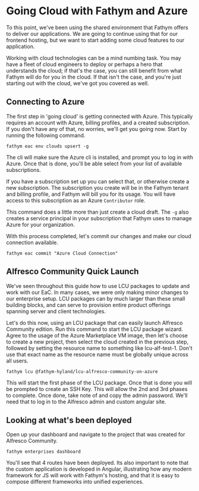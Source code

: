 # Going Cloud with Fathym and Azure

To this point, we've been using the shared environment that Fathym offers to deliver our applications. We are going to continue using that for our frontend hosting, but we want to start adding some cloud features to our application.

Working with cloud technologies can be a mind numbing task. You may have a fleet of cloud engineers to deploy or perhaps a hero that understands the cloud; if that's the case, you can still benefit from what Fathym will do for you in the cloud. If that isn't the case, and you're just starting out with the cloud, we've got you covered as well.

## Connecting to Azure

The first step in 'going cloud' is getting connected with Azure. This typically requires an account with Azure, billing profiles, and a created subscription. If you don't have any of that, no worries, we'll get you going now. Start by running the following command.

```cli
fathym eac env clouds upsert -g
```

The cli will make sure the Azure cli is installed, and prompt you to log in with Azure. Once that is done, you'll be able select from your list of available subscriptions.

If you have a subscription set up you can select that, or otherwise create a new subscription. The subscription you create will be in the Fathym tenant and billing profile, and Fathym will bill you for its usage. You will have access to this subscription as an Azure `Contributor` role.

This command does a little more than just create a cloud draft. The `-g` also creates a service principal in your subscription that Fathym uses to manage Azure for your organization.

With this process completed, let's commit our changes and make our cloud connection available.

```cli
fathym eac commit "Azure Cloud Connection"
```

## Alfresco Community Quick Launch

We've seen throughout this guide how to use LCU packages to update and work with our EaC. In many cases, we were only making minor changes to our enterprise setup. LCU packages can by much larger than these small building blocks, and can serve to provision entire product offerings spanning server and client technologies.

Let's do this now, using an LCU package that can easily launch Alfresco Community edition. Run this command to start the LCU package wizard. Agree to the usage of the Azure Marketplace VM image, then let's choose to create a new project, then select the cloud created in the previous step, followed by setting the resource name to something like lcu-alf-test-1. Don't use that exact name as the resource name must be globally unique across all users.

```cli
fathym lcu @fathym-hyland/lcu-alfresco-community-on-azure
```

This will start the first phase of the LCU package. Once that is done you will be prompted to create an SSH Key. This will allow the 2nd and 3rd phases to complete. Once done, take note of and copy the admin password. We'll need that to log in to the Alfresco admin and custom angular site.

## Looking at what's been deployed

Open up your dashboard and navigate to the project that was created for Alfresco Community.

```cli
fathym enterprises dashboard
```

You'll see that 4 routes have been deployed. Its also important to note that the custom application is developed in Angular, illustrating how any modern framework for JS will work with Fathym's hosting, and that it is easy to compose different frameworks into unified experiences.
